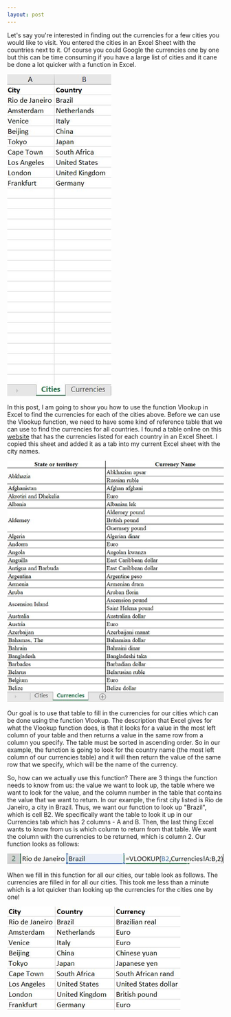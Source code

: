 ```yaml
---
layout: post
---
```


Let's say you're interested in finding out the currencies for a few cities you would like to visit. You entered the cities in an Excel Sheet with the countries next to it. Of course you could Google the currencies one by one but this can be time consuming if you have a large list of cities and it cane be done a lot quicker with a function in Excel.

![Cities](/img/Cities.JPG)

In this post, I am going to show you how to use the function Vlookup in Excel to find the currencies for each of the cities above. Before we can use the Vlookup function, we need to have some kind of reference table that we can use to find the currencies for all countries. I found a table online on this [website]( https://www.downloadexcelfiles.com/wo_en/download-excel-file-list-currencies-native-languages-countries#.YRlTWIhKhaQ) that has the currencies listed for each country in an Excel Sheet. I copied this sheet and added it as a tab into my current Excel sheet with the city names. 

![Currencies](/img/Currencies.JPG)

Our goal is to use that table to fill in the currencies for our cities which can be done using the function Vlookup. The description that Excel gives for what the Vlookup function does, is that it looks for a value in the most left column of your table and then returns a value in the same row from a column you specify. The table must be sorted in ascending order. So in our example, the function is going to look for the country name (the most left column of our currencies table) and it will then return the value of the same row that we specify, which will be the name of the currency.

So, how can we actually use this function? There are 3 things the function needs to know from us: the value we want to look up, the table where we want to look for the value, and the column number in the table that contains the value that we want to return. In our example, the first city listed is Rio de Janeiro, a city in Brazil. Thus, we want our function to look up "Brazil", which is cell B2. We specifically want the table to look it up in our Currencies tab which has 2 columns - A and B. Then, the last thing Excel wants to know from us is which column to return from that table. We want the column with the currencies to be returned, which is column 2. Our function looks as follows:

![Brazil](/img/Brazil.JPG)

When we fill in this function for all our cities, our table look as follows. The currencies are filled in for all our cities. This took me less than a minute which is a lot quicker than looking up the currencies for the cities one by one!

![Cities_Currencies](/img/Cities_Currencies.JPG)
